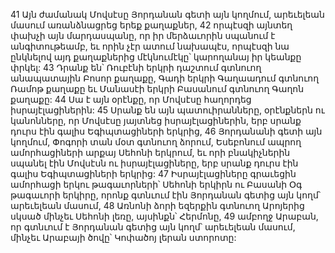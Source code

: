 41 Այն ժամանակ Մովսէսը Յորդանան գետի այն կողմում, արեւելեան մասում առանձնացրեց երեք քաղաքներ, 42 որպէսզի այնտեղ փախչի այն մարդասպանը, որ իր մերձաւորին սպանում է անգիտութեամբ, եւ որին չէր ատում նախապէս, որպէսզի նա ընկնելով այդ քաղաքներից մէկնումէկը՝ կարողանայ իր կեանքը փրկել: 43 Դրանք են՝ Ռուբէնի երկրի դաշտում գտնուող անապատային Բոսոր քաղաքը, Գադի երկրի Գաղաադում գտնուող Ռամոթ քաղաքը եւ Մանասէի երկրի Բասանում գտնուող Գաղոն քաղաքը:
44 Սա է այն օրէնքը, որ Մովսէսը հաղորդեց իսրայէլացիներին: 45 Սրանք են այն պատուիրանները, օրէնքներն ու կանոնները, որ Մովսէսը յայտնեց իսրայէլացիներին, երբ սրանք դուրս էին գալիս Եգիպտացիների երկրից, 46 Յորդանանի գետի այն կողմում, Փոգորի տան մօտ գտնուող ձորում, Եսեբոնում ապրող ամորհացիների արքայ Սեհոնի երկրում, եւ որի բնակիչներին սպանել էին Մովսէսն ու իսրայէլացիները, երբ սրանք դուրս էին գալիս Եգիպտացիների երկրից: 47 Իսրայէլացիները գրաւեցին ամորհացի երկու թագաւորների՝ Սեհոնի երկիրն ու Բասանի Օգ թագաւորի երկիրը, որոնք գտնւում էին Յորդանան գետից այն կողմ՝ արեւելեան մասում, 48 Առնոնի ձորի եզերքին գտնուող Արոյերից սկսած մինչեւ Սեհոնի լեռը, այսինքն՝ Հերմոնը, 49 ամբողջ Արաբան, որ գտնւում է Յորդանան գետից այն կողմ՝ արեւելեան մասում, մինչեւ Արաբայի ծովը՝ Կոփածոյ լերան ստորոտը:

